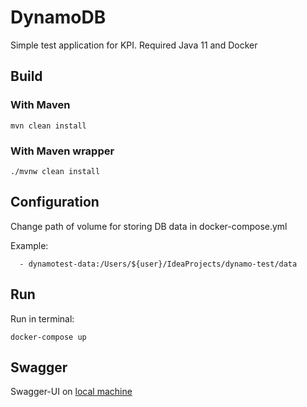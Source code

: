 # DynamoDB
Simple test application for KPI. Required Java 11 and Docker

## Build
### With Maven
```
mvn clean install
```
### With Maven wrapper
```
./mvnw clean install
```

## Configuration
Change path of volume for storing DB data in docker-compose.yml

Example:
```
  - dynamotest-data:/Users/${user}/IdeaProjects/dynamo-test/data
```

## Run
Run in terminal:

```
docker-compose up
```

## Swagger
Swagger-UI on [local machine](http://localhost:8099/swagger-ui.html#/)

